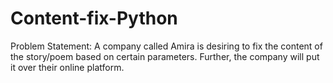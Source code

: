 # Content-fix-Python
Problem Statement: A company called Amira is desiring to fix the content of the story/poem based on certain parameters. Further, the company will put it over their online platform.  
